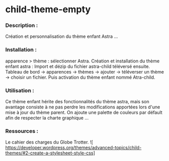 # child-theme-empty

### Description :
Création et personnalisation du thème enfant Astra
...

### Installation :
apparence > thème : sélectionner Astra. Création et installation du thème enfant astra : Import et dézip du fichier astra-child téléversé ensuite. Tableau de bord -> apparences -> thèmes -> ajouter -> téléverser un thème -> choisir un fichier. Puis
 activation du thème enfant nommé Atra-child.

### Utilisation :
Ce thème enfant hérite des fonctionnalités du thème astra, mais son avantage consiste à ne pas perdre les modifications apportées lors d'une mise à jour du thème parent.
On ajoute une palette de couleurs par défault afin de respecter la charte graphique
...


### Ressources :
Le cahier des charges du Globe Trotter.
![ https://developer.wordpress.org/themes/advanced-topics/child-themes/#2-create-a-stylesheet-style-css]

